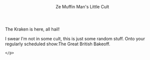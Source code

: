 <html>
<header> Ze Muffin Man's Little Cult</header>
<body>
    <h1style=color="blue"> The Kraken is here, all hail! </styleh1>
    <p> I swear I'm not in some cult, this is just some random stuff. Onto your regularly scheduled show:The Great British Bakeoff.






    </p>
</body>












</html>




